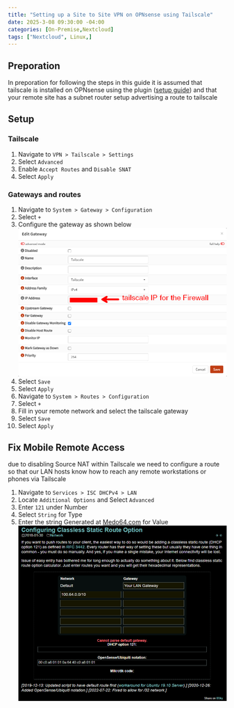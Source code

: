 ```yaml
---
title: "Setting up a Site to Site VPN on OPNsense using Tailscale"
date: 2025-3-08 09:30:00 -04:00
categories: [On-Premise,Nextcloud]
tags: ["Nextcloud", Linux,]
---
```


## Preporation
In preporation for following the steps in this guide it is assumed that tailscale is installed on OPNsense using the plugin ([setup guide](https://ryanvanmassenhoven.com/posts/Setting-up-tailscale-on-OPNSense/)) and that your remote site has a subnet router setup advertising a route to tailscale

## Setup
### Tailscale
1. Navigate to `VPN > Tailscale > Settings`
2. Select `Advanced`
3. Enable `Accept Routes` and `Disable SNAT`
4. Select `Apply`

### Gateways and routes
1. Navigate to `System > Gateway > Configuration`
2. Select `+`
3. Configure the gateway as shown below
![1](/assets/2025/Site-2-Site-tailscale-opnsense/1.png)
4. Select `Save`
5. Select `Apply`
6. Navigate to `System > Routes > Configuration`
7. Select `+`
8. Fill in your remote network and select the tailscale gateway
9. Select `Save`
10. Select `Apply`

## Fix Mobile Remote Access
due to disabling Source NAT within Tailscale we need to configure a route so that our LAN hosts know how to reach any remote workstations or phones via Tailscale
1. Navigate to `Services > ISC DHCPv4 > LAN`
2. Locate `Additional Options` and Select `Advanced`
3. Enter `121` under Number
4. Select `String` for Type
5. Enter the string Generated at [Medo64.com](https://medo64.com/posts/configuring-classless-static-route-option/) for Value
![2](/assets/2025/Site-2-Site-tailscale-opnsense/2.png)